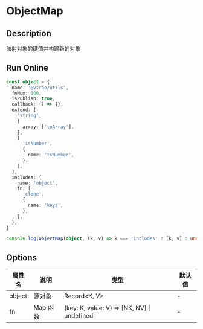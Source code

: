 # ObjectMap

## Description
映射对象的键值并构建新的对象

## Run Online

<RunCode symbolize="object-map-L2rcjXw1" :language="ts" :dependency="`
function notNullish<T>(value: T | null | undefined): value is NonNullable<T> {
  return value != null
}
function objectMap<K extends string, V, NK = K, NV = V>(object: Record<K, V>, fn: (key: K, value: V) => [NK, NV] | undefined): Record<K, V> {
  return Object.fromEntries(
    Object.entries(object)
      .map(([k, v]) => fn(k as K, v as V))
      .filter(notNullish),
  )
}`">

```ts
const object = {
  name: '@vtrbo/utils',
  fnNum: 100,
  isPublish: true,
  callback: () => {},
  extend: [
    'string',
    {
      array: ['toArray'],
    },
    [
      'isNumber',
      {
        name: 'toNumber',
      },
    ],
  ],
  includes: {
    name: 'object',
    fn: [
      'clone',
      {
        name: 'keys',
      },
    ],
  },
}

console.log(objectMap(object, (k, v) => k === 'includes' ? [k, v] : undefined))
```

</RunCode>

## Options

<div class="utils-table">

| 属性名 | 说明 | 类型 | 默认值 |
| --- | --- | --- | --- |
| object | 源对象 | Record<K, V> | - |
| fn | Map 函数 | (key: K, value: V) => [NK, NV] \| undefined | - |

</div>